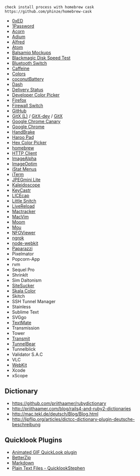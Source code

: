     check install process with homebrew cask
    https://github.com/phinze/homebrew-cask

* [0xED](http://www.suavetech.com/0xed/0xed.html)
* [1Password](https://agilebits.com/onepassword/mac)
* [Acorn](http://www.flyingmeat.com/acorn/)
* [Adium](https://adium.im/)
* [Alfred](http://www.alfredapp.com/)
* [Atom](https://atom.io)
* [Balsamiq Mockups](http://balsamiq.com/download/)
* [Blackmagic Disk Speed Test](http://www.blackmagicdesign.com/products/intensity/software)
* [Bluetooth Switch](http://junecloud.com/software/mac/)
* [Caffeine](http://lightheadsw.com/caffeine/)
* [Colors](http://mattpatenaude.com)
* [coconutBattery](http://www.coconut-flavour.com)
* [Dash](http://kapeli.com/dash)
* [Delivery Status](http://junecloud.com/software/mac/)
* [Developer Color Picker](http://download.panic.com/picker/)
* [Firefox](http://getfirefox.com)
* [Firewall Switch](http://junecloud.com/software/mac/)
* [GitHub](https://mac.github.com)
* [GitX (L)](http://gitx.laullon.com/) / [GitX-dev](http://rowanj.github.io/gitx/) / [GitX](http://gitx.frim.nl/)
* [Google Chrome Canary](https://www.google.com/intl/en/chrome/browser/canary.html)
* [Google Chrome](https://www.google.com/chrome/browser)
* [HandBrake](http://handbrake.fr/)
* [Haroo Pad](http://pad.haroopress.com)
* [Hex Color Picker](http://wafflesoftware.net/hexpicker/)
* [homebrew](http://brew.sh/)
* [HTTP Client](http://ditchnet.org/httpclient/)
* [ImageAlpha](http://pngmini.com/)
* [ImageOptim](http://imageoptim.com/)
* [iStat Menus](http://bjango.com/mac/istatmenus/)
* [iTerm](http://www.iterm2.com)
* [JPEGmini Lite](http://www.jpegmini.com/)
* [Kaleidoscope](http://www.kaleidoscopeapp.com)
* [KeyCastr](https://github.com/sdeken/keycastr)
* [LICEcap](http://www.cockos.com/licecap/)
* [Little Snitch](http://www.obdev.at/products/littlesnitch/index.html)
* [LiveReload](http://livereload.com/)
* [Mactracker](http://mactracker.ca/)
* [MacVim](https://code.google.com/p/macvim/)
* [Moom](http://manytricks.com/moom/)
* [Mou](http://mouapp.com)
* [NFOViewer](http://blockart.sourceforge.net/)
* [ngrok](https://ngrok.com)
* [node-webkit](https://github.com/rogerwang/node-webkit)
* [Paparazzi](http://derailer.org/paparazzi/)
* Pixelmator
* Popcorn-App
* rvm
* Sequel Pro
* ShrinkIt
* Sim Daltonism
* [SiteSucker](http://www.sitesucker.us/mac/mac.html)
* [Skala Color](http://bjango.com/mac/skalacolor/)
* Skitch
* SSH Tunnel Manager
* Stainless
* Sublime Text
* SVGgo
* [TextMate](http://macromates.com)
* Transmission
* Tower
* [Transmit](http://panic.com)
* [TunnelBear](https://www.tunnelbear.com/)
* Tunnelblick
* Validator S.A.C
* VLC
* [WebKit](http://webkit.org)
* Xcode
* xScope


## Dictionary

* https://github.com/priithaamer/rubydictionary
* http://priithaamer.com/blog/rails4-and-ruby2-dictionaries
* http://mac.tekl.de/deutsch/Blog/Blog.html
* http://lipflip.org/articles/dictcc-dictionary-plugin-deutsche-beschreibung


## Quicklook Plugins

* [Animated GIF QuickLook plugin](http://animgifqlgen.sourceforge.net)
* [BetterZip](http://macitbetter.com/BetterZip-Quick-Look-Generator/)
* [Markdown](http://inkmarkapp.com/markdown-quick-look-plugin-mac-os-x/)
* [Plain Text Files - QuicklookStephen](https://github.com/whomwah/qlstephen)
